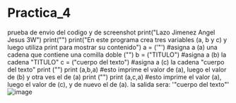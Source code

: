 # Practica_4
prueba de envio del codigo y de screenshot
print("Lazo Jimenez Angel Jesus 3W")
print("")
print("En este programa crea tres variables (a, b y c) y luego utiliza print para mostrar su contenido")
a = ('"')
#asigna a (a) una cadena que contiene una comilla doble ("")
b = ("TITULO")
#asigna a (b) la cadena "TITULO"
c = ("cuerpo del texto")
#asigna a (c) la cadena "cuerpo del texto"
print ("")
print (a,b,a)
#esto imprime el valor de (a), luego el valor de (b) y otra ves el de (a)
print ("")
print (a,c,a)
#esto imprime el valor (a), luego el valor de (c), y de nuevo el de (a). la salida sera: '"cuerpo del texto"'
![image](https://github.com/user-attachments/assets/715c469f-8133-43ea-b0a9-9530a55d7e72)
